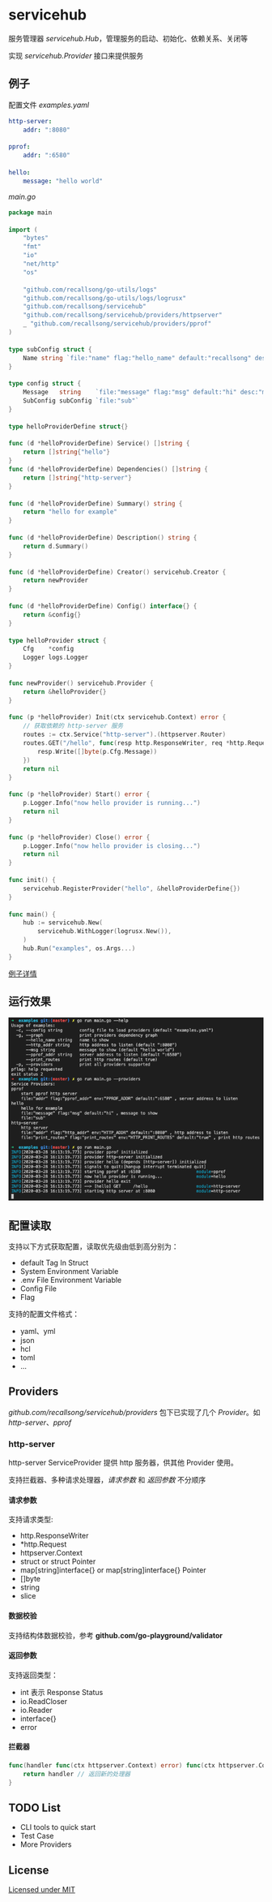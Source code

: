 # servicehub
服务管理器 *servicehub.Hub*，管理服务的启动、初始化、依赖关系、关闭等

实现 *servicehub.Provider* 接口来提供服务

## 例子
配置文件 *examples.yaml*
```yaml
http-server:
    addr: ":8080"

pprof:
    addr: ":6580"

hello:
    message: "hello world"
```
*main.go*
```go
package main

import (
	"bytes"
	"fmt"
	"io"
	"net/http"
	"os"

	"github.com/recallsong/go-utils/logs"
	"github.com/recallsong/go-utils/logs/logrusx"
	"github.com/recallsong/servicehub"
	"github.com/recallsong/servicehub/providers/httpserver"
	_ "github.com/recallsong/servicehub/providers/pprof"
)

type subConfig struct {
	Name string `file:"name" flag:"hello_name" default:"recallsong" desc:"name to show"`
}

type config struct {
	Message   string    `file:"message" flag:"msg" default:"hi" desc:"message to show"`
	SubConfig subConfig `file:"sub"`
}

type helloProviderDefine struct{}

func (d *helloProviderDefine) Service() []string {
	return []string{"hello"}
}
func (d *helloProviderDefine) Dependencies() []string {
	return []string{"http-server"}
}

func (d *helloProviderDefine) Summary() string {
	return "hello for example"
}

func (d *helloProviderDefine) Description() string {
	return d.Summary()
}

func (d *helloProviderDefine) Creator() servicehub.Creator {
	return newProvider
}

func (d *helloProviderDefine) Config() interface{} {
	return &config{}
}

type helloProvider struct {
	Cfg    *config
	Logger logs.Logger
}

func newProvider() servicehub.Provider {
	return &helloProvider{}
}

func (p *helloProvider) Init(ctx servicehub.Context) error {
	// 获取依赖的 http-server 服务
	routes := ctx.Service("http-server").(httpserver.Router)
	routes.GET("/hello", func(resp http.ResponseWriter, req *http.Request) {
		resp.Write([]byte(p.Cfg.Message))
	})
	return nil
}

func (p *helloProvider) Start() error {
	p.Logger.Info("now hello provider is running...")
	return nil
}

func (p *helloProvider) Close() error {
	p.Logger.Info("now hello provider is closing...")
	return nil
}

func init() {
	servicehub.RegisterProvider("hello", &helloProviderDefine{})
}

func main() {
	hub := servicehub.New(
		servicehub.WithLogger(logrusx.New()),
	)
	hub.Run("examples", os.Args...)
}
```
[例子详情](./examples/main.go)

## 运行效果
![run](./doc/run-image.png)

## 配置读取
支持以下方式获取配置，读取优先级由低到高分别为：
* default Tag In Struct
* System Environment Variable
* .env File Environment Variable
* Config File
* Flag

支持的配置文件格式：
* yaml、yml
* json
* hcl
* toml
* ...

## Providers
*github.com/recallsong/servicehub/providers* 包下已实现了几个 *Provider*。如 *http-server*、*pprof*
### http-server
http-server ServiceProvider 提供 http 服务器，供其他 Provider 使用。

支持拦截器、多种请求处理器，*请求参数* 和 *返回参数* 不分顺序

#### 请求参数
支持请求类型:
* http.ResponseWriter
* *http.Request
* httpserver.Context
* struct or struct Pointer
* map[string]interface{} or map[string]interface{} Pointer
* []byte
* string
* slice

#### 数据校验
支持结构体数据校验，参考 **github.com/go-playground/validator**

#### 返回参数
支持返回类型：
* int 表示 Response Status
* io.ReadCloser
* io.Reader
* interface{}
* error

#### 拦截器
```go
func(handler func(ctx httpserver.Context) error) func(ctx httpserver.Context) error {
    return handler // 返回新的处理器
}
```

## TODO List
* CLI tools to quick start
* Test Case
* More Providers

## License
[Licensed under MIT](./LICENSE)